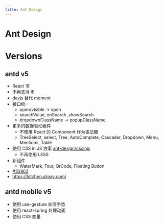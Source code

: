```yaml
---
title: Ant Design
---
```


# Ant Design

# Versions

## antd v5

- React 18
- 不再支持 IE
- dayjs 替代 moment
- 接口统一
  - open/visible -> open
  - searchValue, onSearch ,showSearch
  - dropdownClassName -> popupClassName
- 更多的数据驱动组件
  - 不使用 React 的 Component 作为语法糖
  - TreeSelect, select, Tree, AutoComplete, Cascader, Dropdown, Menu, Mentions, Table
- 使用 CSS in JS 方案 [ant-design/cssinjs](https://github.com/ant-design/cssinjs)
  - 不再使用 LESS
- 新组件
  - WaterMark, Tour, QrCode, Floating Button
- [#33862](https://github.com/ant-design/ant-design/issues/33862)
- https://kitchen.alipay.com/

## antd mobile v5

- 使用 use-gesture 处理手势
- 使用 react-spring 处理动画
- 使用 CSS 变量
